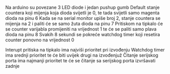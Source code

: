 Na arduino su povezane 3 LED diode i jedan pushup gumb
Default stanje countera koji mijenja koja dioda svijetli je 0, te tada svijetli samo magenta dioda na pinu 6
Kada se na serial monitor upiše broj 2, stanje countera se mijenja na 2 i paliti će se samo žuta dioda na pinu 7
Pritiskom na tipkalo će se counter varijabla promijeniti na vrijednost 1 te će se paliti samo plava dioda na pinu 8
Svakih 8 sekundi se pokreće watchdog timer koji resetira counter ponovno na vrijednost 0

Interupt pritiska na tipkalo ima najviši prioritet pri izvođenju
Watchdog timer ima srednji prioritet te će biti uvijek drugi na izvođenjuž
Čitanje serijskog porta ima najmanji prioritet te će se čitanje sa serijskog porta izvršavati zadnje
